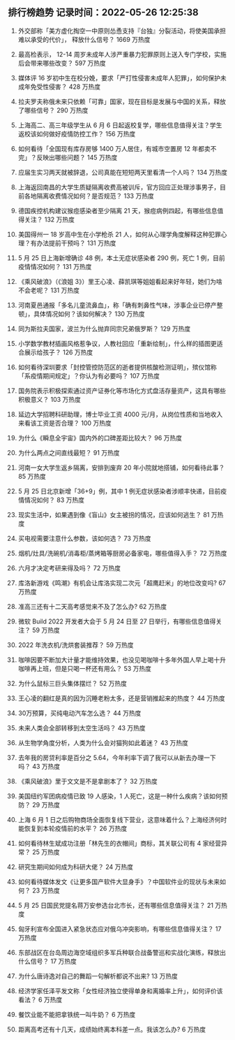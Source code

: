 
## 排行榜趋势 记录时间：2022-05-26 12:25:38
  
  1. 外交部称「美方虚化掏空一中原则怂恿支持『台独』分裂活动，将使美国承担难以承受的代价」， 释放什么信号？ 1669 万热度
    
  2. 最高检表示， 12-14 周岁未成年人涉严重暴力犯罪原则上送入专门学校，实施后会带来哪些改变？ 597 万热度
    
  3. 媒体评 16 岁初中生在校分娩，要求「严打性侵害未成年人犯罪」，如何保护未成年免受性侵害？ 428 万热度
    
  4. 拉夫罗夫称俄未来只依赖「可靠」国家，现在目标是发展与中国的关系，释放了哪些信号？ 290 万热度
    
  5. 上海高二、高三年级学生从 6 月 6 日起返校复学，哪些信息值得关注？学生返校该如何做好疫情防控工作？ 156 万热度
    
  6. 如何看待「全国现有库存房够 1400 万人居住，有城市空置房 12 年都卖不完」？反映出哪些问题？ 145 万热度
    
  7. 应届生实习两天就被辞退，公司真能在短短两天里看清一个人吗？ 134 万热度
    
  8. 上海返回南昌的大学生质疑隔离收费高被训斥，官方回应正处理涉事男子，目前各地隔离收费情况如何？是否规范？ 133 万热度
    
  9. 德国疾控机构建议猴痘感染者至少隔离 21 天，猴痘病例四起，有哪些信息值得关注？ 132 万热度
    
  10. 美国得州一 18 岁高中生在小学枪杀 21 人，如何从心理学角度解释这种犯罪心理？有办法提前干预吗？ 131 万热度
    
  11. 5 月 25 日上海新增确诊 48 例，本土无症状感染者 290 例，死亡 1 例，目前疫情情况如何？ 131 万热度
    
  12. 《乘风破浪》（《浪姐 3》）里王心凌、薛凯琪等姐姐看起来好年轻，她们为啥不会老呢？ 131 万热度
    
  13. 河南夏邑通报「多名儿童流鼻血」，称「确有刺鼻性气味，涉事企业已停产整顿」，具体情况如何？该如何解决？ 130 万热度
    
  14. 同为斯拉夫国家，波兰为什么抛弃同宗兄弟俄罗斯？ 129 万热度
    
  15. 小学数学教材插画风格惹争议，人教社回应「重新绘制」，什么样的插图更适合展示给孩子？ 126 万热度
    
  16. 如何看待深圳要求「封控管控防范区的逝者提供核酸检测证明」，殡仪馆称「系疫情期间规定」？你认为有必要吗？ 107 万热度
    
  17. 国务院表示积极探索通过资产证券化等市场化方式盘活存量资产，这具有哪些积极意义？ 103 万热度
    
  18. 延边大学招聘科研助理，博士毕业工资 4000 元/月，从岗位性质和当地收入来看该工资是否合理？ 100 万热度
    
  19. 为什么《瞬息全宇宙》国内外的口碑差距比较大？ 96 万热度
    
  20. 为什么两点之间直线最短？ 91 万热度
    
  21. 河南一女大学生返乡隔离，安排到废弃 20 年小院就地搭铺，如何看待此事？ 85 万热度
    
  22. 5 月 25 日北京新增「36+9」例，其中 1 例无症状感染者涉顺丰快递，目前疫情情况如何？ 83 万热度
    
  23. 现实生活中，如果遇到像《盲山》女主被拐的情况，应该如何逃生？ 81 万热度
    
  24. 买电视需要注意什么参数，该如何选？ 73 万热度
    
  25. 烟机/灶具/洗碗机/消毒柜/蒸烤箱等厨房必备家电，哪些值得入手？ 72 万热度
    
  26. 六月才决定考研来得及吗？ 72 万热度
    
  27. 库洛新游戏《鸣潮》有机会让库洛实现二次元「超鹰赶米」的地位改变吗? 67 万热度
    
  28. 准高三还有十二天高考感觉来不及了怎么办? 62 万热度
    
  29. 微软 Build 2022 开发者大会于 5 月 24 日至 27 日举行，有哪些信息值得关注？ 59 万热度
    
  30. 2022 年洗衣机/洗烘套装推荐？ 59 万热度
    
  31. 咖啡因要不断加大计量才能维持效果，也没见喝咖啡十多年外国人早上喝十升咖啡再上班，但是只喝一杯还有用么？ 53 万热度
    
  32. 为什么鼠标三巨头集体摆烂？ 52 万热度
    
  33. 王心凌的翻红是真的因为沉睡老粉太多，还是营销推起来的热度？ 44 万热度
    
  34. 30万预算，买纯电动汽车怎么选？ 44 万热度
    
  35. 未来人类会全部转移到太空生活吗？ 43 万热度
    
  36. 从生物学角度分析，人类为什么会对猫狗如此着迷？ 43 万热度
    
  37. 去年我的房贷利率是百分之 5.64，今年利率下调了我可以从新去办理一下吗？ 43 万热度
    
  38. 《乘风破浪》里于文文是不是拿剧本了？ 32 万热度
    
  39. 美国纽约军团病疫情已致 19 人感染，1 人死亡，这是一种什么疾病？该如何预防？ 29 万热度
    
  40. 上海 6 月 1 日之后购物商场全面恢复线下营业，这意味着什么？上海经济何时能恢复到本轮疫情前的水平？ 26 万热度
    
  41. 如何看待林生斌成功注册「林先生的衣帽间」商标，其关联公司有 4 家经营异常？ 25 万热度
    
  42. 研究生期间如何成为科研大佬？ 24 万热度
    
  43. 如何看待媒体发文《让更多国产软件大显身手》？中国软件业的现状与未来如何？ 23 万热度
    
  44. 5 月 25 日国民党提名蒋万安参选台北市长，还有哪些信息值得关注？ 21 万热度
    
  45. 匈牙利宣布全国进入紧急状态应对俄乌冲突影响，有哪些信息值得关注？ 17 万热度
    
  46. 东部战区在台岛周边海空域组织多军兵种联合战备警巡和实战化演练，释放出什么信号？ 17 万热度
    
  47. 为什么唐诗逸对自己的舞蹈一句解析都说不出来? 13 万热度
    
  48. 经济学家任泽平发文称「女性经济独立使得单身和离婚率上升」，如何评价该看法？ 6 万热度
    
  49. 餐饮业能不能把拿铁统一叫牛奶？ 6 万热度
    
  50. 距离高考还有十几天，成绩始终离本科差一点。我该怎么办? 6 万热度
    